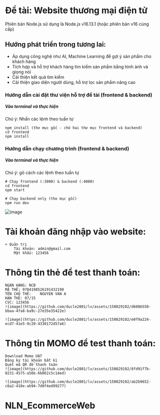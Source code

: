 # Đề tài: Website thương mại điện tử 

Phiên bản Node.js sử dụng là Node.js v16.13.1 (hoặc phiên bản v16 cùng cấp)

## Hướng phát triển trong tương lai:
-	Áp dụng công nghệ như AI, Machine Learning để gợi ý sản phẩm cho khách hàng
-	Tích hợp và hỗ trợ khách hàng tìm kiếm sản phẩm bằng hình ảnh và giọng nói
-	Cải thiện kết quả tìm kiếm
-	Cải thiện giao diện người dùng, hỗ trợ lọc sản phẩm nâng cao

### Hướng dẫn cài đặt thư viện hỗ trợ đề tài (frontend & backend)
<h5>Vào terminal và thực hiện</h5>
Chú ý: Nhấn các lệnh theo tuần tự

```
npm install (thư mục gốc - chứ hai thư mục frontend và backend)
cd frontend
npm install
```
### Hướng dẫn chạy chương trình (frontend & backend)
<h5>Vào terminal và thực hiện</h5>
Chú ý: gõ cách các lệnh theo tuần tự

```
# Chạy frontend (:3000) & backend (:4000)
cd frontend
npm start

# Chạy backend only (thư mục gốc)
npm run dev
```
![image](https://github.com/ducle2801/lv/assets/150829102/607a8ca3-4332-415b-b22c-3263f2095e0a)

# Tài khoản đăng nhập vào website:
```
+ Quản trị
	Tài khoản: admin@gmail.com
	Mật khẩu: 123456
```

# Thông tin thẻ để test thanh toán:
```
NGÂN HÀNG: NCB
MÃ THẺ: 9704198526191432198
TÊN CHỦ THẺ: 	NGUYEN VAN A
HẠN THẺ: 07/15
CVC: 123456
![image](https://github.com/ducle2801/lv/assets/150829102/d6086550-bbaa-4fa8-ba9c-27e35e35422e)

![image](https://github.com/ducle2801/lv/assets/150829102/e0f9a224-ecd7-41e5-9c20-4330172d57a6)

```
# Thông tin MOMO để test thanh toán:
```
Download Momo UAT
Đăng ký tài khoản bất kì
Quét mã QR để thanh toán
![image](https://github.com/ducle2801/lv/assets/150829102/8fd91f7b-0231-4575-a56b-6b062c5c14ed)

![image](https://github.com/ducle2801/lv/assets/150829102/ab2b9652-c6a2-418e-ab94-7d0f4ed99277)

```
# NLN_EcommerceWeb
